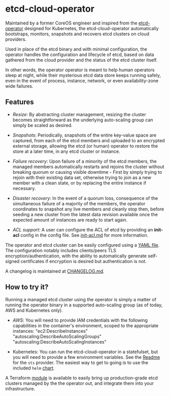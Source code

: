 # etcd-cloud-operator

Maintained by a former CoreOS engineer and inspired from the [etcd-operator]
designed for Kubernetes, the etcd-cloud-operator automatically bootstraps,
monitors, snapshots and recovers etcd clusters on cloud providers.

Used in place of the etcd binary and with minimal configuration, the operator
handles the configuration and lifecycle of etcd, based on data gathered from
the cloud provider and the status of the etcd cluster itself.

In other words, the operator operator is meant to help human operators sleep
at night, while their mysterious etcd data store keeps running safely, even
in the event of process, instance, network, or even availability-zone wide
failures.

## Features

-   _Resize_: By abstracting cluster management, resizing the cluster becomes
    straightforward as the underlying auto-scaling group can simply be scaled as
    desired.

-   _Snapshots_: Periodically, snapshots of the entire key-value space are
    captured, from each of the etcd members and uploaded to an encrypted external
    storage, allowing the etcd (or human) operator to restore the store at a later
    time, in any etcd cluster or instance.

-   _Failure recovery_: Upon failure of a minority of the etcd members, the
    managed members automatically restarts and rejoins the cluster without
    breaking quorum or causing visible downtime - First by simply trying to rejoin
    with their existing data set, otherwise trying to join as a new member with a
    clean state, or by replacing the entire instance if necessary.

-   _Disaster recovery_: In the event of a quorum loss, consequence of the
    simultaneous failure of a majority of the members, the operator coordinates
    to snapshot any live members and cleanly stop then, before seeding a new cluster
    from the latest data revision available once the expected amount of instances
    are ready to start again.

-   _ACL support_: A user can configure the ACL of etcd by providing an **init-acl** config
    in the config file. See [init-acl.md](./docs/init-acl.md) for more information.

The operator and etcd cluster can be easily configured using a [YAML file]. The
configuration notably includes clients/peers TLS encryption/authentication, with
the ability to automatically generate self-signed certificates if encryption
is desired but authentication is not.

A changelog is maintained at [CHANGELOG.md](CHANGELOG.md).

## How to try it?

Running a managed etcd cluster using the operator is simply a matter of running
the operator binary in a supported auto-scaling group (as of today, AWS and Kubernetes only).

-   _AWS_: You will need to provide IAM credentials with the following capabilities
    in the container's environment, scoped to the appropriate instances:
    "ec2:DescribeInstances"
    "autoscaling:DescribeAutoScalingGroups"
    "autoscaling:DescribeAutoScalingInstances"

-   Kubernetes: You can run the etcd-cloud-operator in a statefulset, but you will need to provide a
    few environment variables. See the [Readme](docs/kubernetes/README.md) for the `sts` provider.
    The easiest way to get to going is to use the included `helm` [chart](chart/etcd-cloud-operator).

A Terraform [module] is available to easily bring up production-grade etcd clusters
managed by the the operator out, and integrate them into your infrastructure.

[etcd-operator]: https://github.com/coreos/etcd-operator
[yaml file]: config.example.yaml
[module]: terraform/platforms/aws
